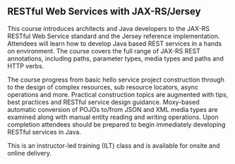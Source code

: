 ## RESTful Web Services with JAX-RS/Jersey

This course introduces architects and Java developers to the JAX-RS RESTful Web Service standard and the Jersey reference implementation. Attendees will learn how to develop Java based REST services in a hands on environment. The course covers the full range of JAX-RS REST annotations, including paths, parameter types, media types and paths and HTTP verbs. 

The course progress from basic hello service project construction through to the design of complex resources, sub resource locators, async operations and more. Practical construction topics are augmented with tips, best practices and RESTful service design guidance. Moxy-based automatic conversion of POJOs to/from JSON and XML media types are examined along with manual entity reading and writing operations. Upon completion attendees should be prepared to begin immediately developing RESTful services in Java.

This is an instructor-led training (ILT) class and is available for onsite and online delivery.
